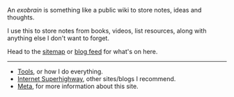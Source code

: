 An _exobrain_ is something like a public wiki to store notes, ideas and thoughts.

I use this to store notes from books, videos, list resources, along with anything else I don't want to forget.

Head to the [sitemap](/sitemap) or [blog feed](/feed) for what's on here.

---

- [Tools](/tools), or how I do everything.
- [Internet Superhighway](/superhighway), other sites/blogs I recommend.
- [Meta](/meta), for more information about this site.
